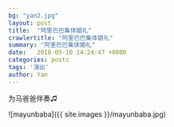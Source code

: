 ```yaml
---
bg: "yan2.jpg"
layout: post
title:  "阿里巴巴集体婚礼"
crawlertitle: "阿里巴巴集体婚礼"
summary: "阿里巴巴集体婚礼"
date:   2018-05-10 14:24:47 +0800
categories: posts
tags: '演出'
author: Yan
---
```


为马爸爸伴奏♫

![mayunbaba]({{ site.images }}/mayunbaba.jpg)
